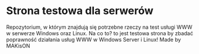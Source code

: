 # Strona testowa dla serwerów
Repozytorium, w którym znajdują się potrzebne rzeczy na test usługi WWW w serwerze Windows oraz Linux.
Na co to?
to jest testowa strona by zbadać poprawność działania usług WWW w Windows Server i Linux!
Made by MAKisON
